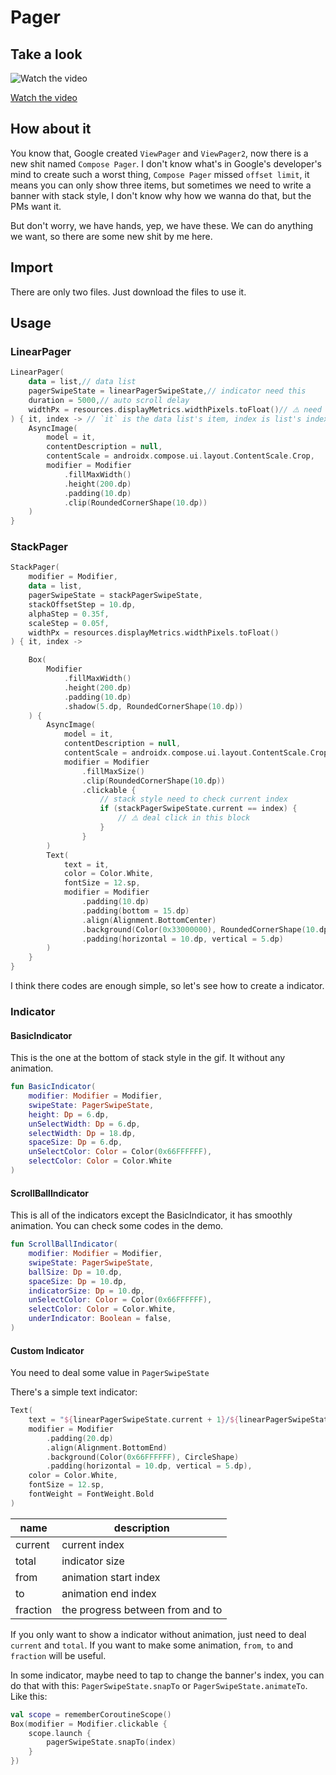 # Pager

## Take a look

![Watch the video](./screen_record.gif)

<a href="https://youtube.com/shorts/0aX-WajbxhE" target="_blank">Watch the video</a>

## How about it

You know that, Google created `ViewPager` and `ViewPager2`, now there is a new shit named `Compose Pager`. I don't know what's in Google's developer's mind to create such a worst thing, `Compose Pager` missed `offset limit`, it means you can only show three items, but sometimes we need to write a banner with stack style, I don't know why how we wanna do that, but the PMs want it.

But don't worry, we have hands, yep, we have these. We can do anything we want, so there are some new shit by me here.

## Import

There are only two files. Just download the files to use it. 

## Usage

### LinearPager

```kotlin
LinearPager(
    data = list,// data list
    pagerSwipeState = linearPagerSwipeState,// indicator need this
    duration = 5000,// auto scroll delay
    widthPx = resources.displayMetrics.widthPixels.toFloat()// ⚠️ need a fixed width, it's very important!
) { it, index -> // `it` is the data list's item, index is list's index
    AsyncImage(
        model = it,
        contentDescription = null,
        contentScale = androidx.compose.ui.layout.ContentScale.Crop,
        modifier = Modifier
            .fillMaxWidth()
            .height(200.dp)
            .padding(10.dp)
            .clip(RoundedCornerShape(10.dp))
    )
}
```

### StackPager

```kotlin
StackPager(
    modifier = Modifier,
    data = list,
    pagerSwipeState = stackPagerSwipeState,
    stackOffsetStep = 10.dp,
    alphaStep = 0.35f,
    scaleStep = 0.05f,
    widthPx = resources.displayMetrics.widthPixels.toFloat()
) { it, index ->

    Box(
        Modifier
            .fillMaxWidth()
            .height(200.dp)
            .padding(10.dp)
            .shadow(5.dp, RoundedCornerShape(10.dp))
    ) {
        AsyncImage(
            model = it,
            contentDescription = null,
            contentScale = androidx.compose.ui.layout.ContentScale.Crop,
            modifier = Modifier
                .fillMaxSize()
                .clip(RoundedCornerShape(10.dp))
                .clickable {
                    // stack style need to check current index
                    if (stackPagerSwipeState.current == index) {
                        // ⚠️ deal click in this block
                    }
                }
        )
        Text(
            text = it,
            color = Color.White,
            fontSize = 12.sp,
            modifier = Modifier
                .padding(10.dp)
                .padding(bottom = 15.dp)
                .align(Alignment.BottomCenter)
                .background(Color(0x33000000), RoundedCornerShape(10.dp))
                .padding(horizontal = 10.dp, vertical = 5.dp)
        )
    }
}
```

I think there codes are enough simple, so let's see how to create a indicator.

### Indicator

#### BasicIndicator

This is the one at the bottom of stack style in the gif. It without any animation.

```kotlin
fun BasicIndicator(
    modifier: Modifier = Modifier,
    swipeState: PagerSwipeState,
    height: Dp = 6.dp,
    unSelectWidth: Dp = 6.dp,
    selectWidth: Dp = 18.dp,
    spaceSize: Dp = 6.dp,
    unSelectColor: Color = Color(0x66FFFFFF),
    selectColor: Color = Color.White
)
```

#### ScrollBallIndicator

This is all of the indicators except the BasicIndicator, it has smoothly animation. You can check some codes in the demo.

```kotlin
fun ScrollBallIndicator(
    modifier: Modifier = Modifier,
    swipeState: PagerSwipeState,
    ballSize: Dp = 10.dp,
    spaceSize: Dp = 10.dp,
    indicatorSize: Dp = 10.dp,
    unSelectColor: Color = Color(0x66FFFFFF),
    selectColor: Color = Color.White,
    underIndicator: Boolean = false,
)
```

#### Custom Indicator

You need to deal some value in `PagerSwipeState`

There's a simple text indicator:

```kotlin
Text(
    text = "${linearPagerSwipeState.current + 1}/${linearPagerSwipeState.total}",
    modifier = Modifier
        .padding(20.dp)
        .align(Alignment.BottomEnd)
        .background(Color(0x66FFFFFF), CircleShape)
        .padding(horizontal = 10.dp, vertical = 5.dp),
    color = Color.White,
    fontSize = 12.sp,
    fontWeight = FontWeight.Bold
)
```

| name     | description                      |
| -------- | -------------------------------- |
| current  | current index                    |
| total    | indicator size                   |
| from     | animation start index            |
| to       | animation end index              |
| fraction | the progress between from and to |

If you only want to show a indicator without animation, just need to deal `current` and `total`. If you want to make some animation, `from`, `to` and `fraction` will be useful.

In some indicator, maybe need to tap to change the banner's index, you can do that with this: `PagerSwipeState.snapTo` or `PagerSwipeState.animateTo`. Like this:

```kotlin
val scope = rememberCoroutineScope()
Box(modifier = Modifier.clickable {
    scope.launch {
        pagerSwipeState.snapTo(index)
    }
}) 
```